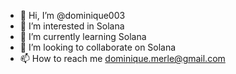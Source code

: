 - 👋 Hi, I’m @dominique003
- 👀 I’m interested in Solana
- 🌱 I’m currently learning Solana 
- 💞️ I’m looking to collaborate on Solana
- 📫 How to reach me dominique.merle@gmail.com

<!---
dominique003/dominique003 is a ✨ special ✨ repository because its `README.md` (this file) appears on your GitHub profile.
You can click the Preview link to take a look at your changes.
--->
